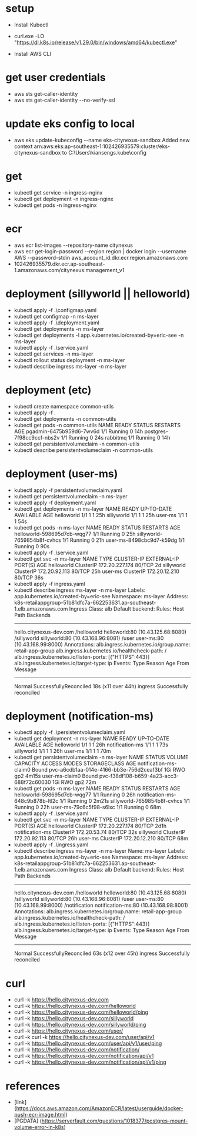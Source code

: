 # setup
- Install Kubectl
- curl.exe -LO "https://dl.k8s.io/release/v1.29.0/bin/windows/amd64/kubectl.exe"

- Install AWS CLI

# get user credentials
- aws sts get-caller-identity
- aws sts get-caller-identity --no-verify-ssl

# update eks config to local
- aws eks update-kubeconfig --name eks-citynexus-sandbox
Added new context arn:aws:eks:ap-southeast-1:102426935579:cluster/eks-citynexus-sandbox to C:\Users\kiansengs\.kube\config
  
# get 
- kubectl get service -n ingress-nginx
- kubectl get deployment -n ingress-nginx
- kubectl get pods -n ingress-nginx

# ecr
- aws ecr list-images --repository-name citynexus
- aws ecr get-login-password --region region | docker login --username AWS --password-stdin aws_account_id.dkr.ecr.region.amazonaws.com
- 102426935579.dkr.ecr.ap-southeast-1.amazonaws.com/citynexus:management_v1

# deployment (sillyworld || helloworld)
- kubectl apply -f .\configmap.yaml
- kubectl get configmap -n ms-layer
- kubectl apply -f .\deployment.yaml
- kubectl get deployments -n ms-layer
- kubectl get deployments -l app.kubernetes.io/created-by=eric-see -n ms-layer
- kubectl apply -f .\service.yaml
- kubectl get services -n ms-layer
- kubectl rollout status deployment -n ms-layer
- kubectl describe ingress ms-layer -n ms-layer

# deployment (etc)
- kubectl create namespace common-utils
- kubectl apply -f .
- kubectl get deployments -n common-utils
- kubectl get pods -n common-utils
NAME                        READY   STATUS    RESTARTS   AGE
pgadmin-6475b959d6-7wv6d    1/1     Running   0          14h
postgres-7f98cc9ccf-nbs2v   1/1     Running   0          24s
rabbitmq                    1/1     Running   0          14h
- kubectl get persistentvolumeclaim -n common-utils
- kubectl describe persistentvolumeclaim -n common-utils

# deployment (user-ms)
- kubectl apply -f persistentvolumeclaim.yaml
- kubectl get persistentvolumeclaim -n ms-layer
- kubectl apply -f deployment.yaml
- kubectl get deployments -n ms-layer
NAME         READY   UP-TO-DATE   AVAILABLE   AGE
helloworld   1/1     1            1           25h
sillyworld   1/1     1            1           25h
user-ms      1/1     1            1           54s
- kubectl get pods -n ms-layer
NAME                          READY   STATUS    RESTARTS   AGE
helloworld-598695d7cb-wqg77   1/1     Running   0          25h
sillyworld-7659854b8f-cvhcs   1/1     Running   0          21h
user-ms-8498cbc9d7-k59dg      1/1     Running   0          90s
- kubectl apply -f .\service.yaml
- kubectl get svc -n ms-layer
NAME         TYPE        CLUSTER-IP       EXTERNAL-IP   PORT(S)   AGE
helloworld   ClusterIP   172.20.227.174   <none>        80/TCP    2d
sillyworld   ClusterIP   172.20.92.113    <none>        80/TCP    25h
user-ms      ClusterIP   172.20.12.210    <none>        80/TCP    36s
- kubectl apply -f ingress.yaml
- kubectl describe ingress ms-layer -n ms-layer
Labels:           app.kubernetes.io/created-by=eric-see
Namespace:        ms-layer
Address:          k8s-retailappgroup-51b81dfc7a-662253631.ap-southeast-1.elb.amazonaws.com
Ingress Class:    alb
Default backend:  <default>
Rules:
  Host                     Path  Backends
  ----                     ----  --------
  hello.citynexus-dev.com
                           /helloworld   helloworld:80 (10.43.125.68:8080)
                           /sillyworld   sillyworld:80 (10.43.168.96:8081)
                           /user         user-ms:80 (10.43.168.99:8000)
Annotations:               alb.ingress.kubernetes.io/group.name: retail-app-group
                           alb.ingress.kubernetes.io/healthcheck-path: /
                           alb.ingress.kubernetes.io/listen-ports: [{"HTTPS":443}]
                           alb.ingress.kubernetes.io/target-type: ip
Events:
  Type    Reason                  Age                 From     Message
  ----    ------                  ----                ----     -------
  Normal  SuccessfullyReconciled  18s (x11 over 44h)  ingress  Successfully reconciled

# deployment (notification-ms)
- kubectl apply -f .\persistentvolumeclaim.yaml
- kubectl get deployment -n ms-layer
NAME              READY   UP-TO-DATE   AVAILABLE   AGE
helloworld        1/1     1            1           26h
notification-ms   1/1     1            1           73s
sillyworld        1/1     1            1           26h
user-ms           1/1     1            1           70m
- kubectl get persistentvolumeclaim -n ms-layer
NAME                     STATUS   VOLUME                                     CAPACITY   ACCESS MODES   STORAGECLASS   AGE
notification-ms-claim0   Bound    pvc-a6cdb1aa-014e-4166-bb3e-756d2ceaf3bf   1Gi        RWO            gp2            4m15s
user-ms-claim0           Bound    pvc-f38df108-b659-4a23-acc3-688f72c60030   1Gi        RWO            gp2            72m
- kubectl get pods -n ms-layer
NAME                               READY   STATUS    RESTARTS   AGE
helloworld-598695d7cb-wqg77        1/1     Running   0          26h
notification-ms-648c9b878b-ltl2c   1/1     Running   0          2m21s
sillyworld-7659854b8f-cvhcs        1/1     Running   0          22h
user-ms-79c6c5f98-s6lxc            1/1     Running   0          68m
- kubectl apply -f .\service.yaml
- kubectl get svc -n ms-layer
NAME              TYPE        CLUSTER-IP       EXTERNAL-IP   PORT(S)   AGE
helloworld        ClusterIP   172.20.227.174   <none>        80/TCP    2d1h
notification-ms   ClusterIP   172.20.53.74     <none>        80/TCP    32s
sillyworld        ClusterIP   172.20.92.113    <none>        80/TCP    26h
user-ms           ClusterIP   172.20.12.210    <none>        80/TCP    68m
- kubectl apply -f .\ingress.yaml
- kubectl describe ingress ms-layer -n ms-layer
Name:             ms-layer
Labels:           app.kubernetes.io/created-by=eric-see
Namespace:        ms-layer
Address:          k8s-retailappgroup-51b81dfc7a-662253631.ap-southeast-1.elb.amazonaws.com
Ingress Class:    alb
Default backend:  <default>
Rules:
  Host                     Path  Backends
  ----                     ----  --------
  hello.citynexus-dev.com
                           /helloworld     helloworld:80 (10.43.125.68:8080)
                           /sillyworld     sillyworld:80 (10.43.168.96:8081)
                           /user           user-ms:80 (10.43.168.99:8000)
                           /notification   notification-ms:80 (10.43.168.98:8001)
Annotations:               alb.ingress.kubernetes.io/group.name: retail-app-group
                           alb.ingress.kubernetes.io/healthcheck-path: /
                           alb.ingress.kubernetes.io/listen-ports: [{"HTTPS":443}]
                           alb.ingress.kubernetes.io/target-type: ip
Events:
  Type    Reason                  Age                 From     Message
  ----    ------                  ----                ----     -------
  Normal  SuccessfullyReconciled  63s (x12 over 45h)  ingress  Successfully reconciled




# curl 
- curl -k https://hello.citynexus-dev.com
- curl -k https://hello.citynexus-dev.com/helloworld
- curl -k https://hello.citynexus-dev.com/helloworld/ping
- curl -k https://hello.citynexus-dev.com/sillyworld
- curl -k https://hello.citynexus-dev.com/sillyworld/ping
- curl -k https://hello.citynexus-dev.com/user/
- curl -k curl -k https://hello.citynexus-dev.com/user/api/v1
- curl -k https://hello.citynexus-dev.com/user/api/v1/user/ping
- curl -k https://hello.citynexus-dev.com/notification/
- curl -k https://hello.citynexus-dev.com/notification/api/v1
- curl -k https://hello.citynexus-dev.com/notification/api/v1/ping

# references
- [link] (https://docs.aws.amazon.com/AmazonECR/latest/userguide/docker-push-ecr-image.html)
- [PGDATA] (https://serverfault.com/questions/1018377/postgres-mount-volume-error-in-k8s)
